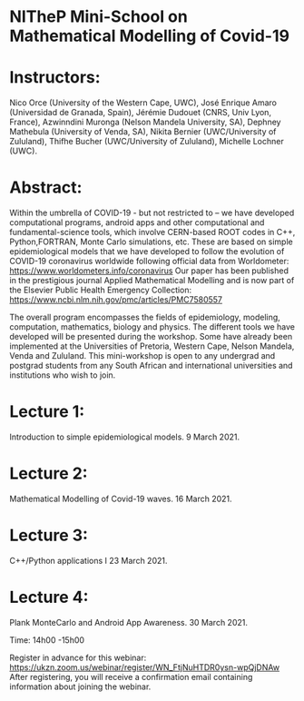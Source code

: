 # NITheP Mini-School on Mathematical Modelling of Covid-19

# Instructors: 
Nico Orce (University of the Western Cape, UWC), José Enrique Amaro (Universidad de Granada, Spain), Jérémie Dudouet (CNRS, Univ Lyon, France), Azwinndini Muronga (Nelson Mandela University, SA), Dephney Mathebula (University of Venda, SA), Nikita Bernier (UWC/University of Zululand), Thifhe Bucher (UWC/University of Zululand), Michelle Lochner (UWC).

# Abstract:
Within the umbrella of COVID-19 - but not restricted to – we have developed computational programs, android apps and other computational and fundamental-science tools, which involve CERN-based ROOT codes in C++, Python,FORTRAN, Monte Carlo simulations, etc. These are based on simple epidemiological models that we have developed to follow the evolution of COVID-19 coronavirus worldwide following official data from Worldometer:
https://www.worldometers.info/coronavirus 
Our paper has been published in the prestigious journal Applied Mathematical Modelling and is now part of the Elsevier Public Health Emergency Collection:
https://www.ncbi.nlm.nih.gov/pmc/articles/PMC7580557

The overall program encompasses the fields of epidemiology, modeling, computation, mathematics, biology and physics. The different tools we have developed will be presented during the workshop. Some have already been implemented at the Universities of Pretoria, Western Cape, Nelson Mandela, Venda and Zululand. This
mini-workshop is open to any undergrad and postgrad students from any South African and international universities and institutions who wish to join.

# Lecture 1: 
Introduction to simple epidemiological models. 9 March 2021.
# Lecture 2: 
Mathematical Modelling of Covid-19 waves. 16 March 2021.
# Lecture 3: 
C++/Python applications I 23 March 2021.
# Lecture 4: 
Plank MonteCarlo and Android App Awareness. 30 March 2021.

Time: 14h00 -15h00

Register in advance for this webinar:
https://ukzn.zoom.us/webinar/register/WN_FtjNuHTDR0ysn-wpQjDNAw
After registering, you will receive a confirmation email containing information about joining the webinar.



